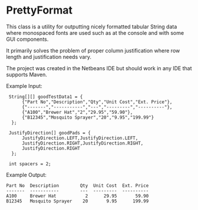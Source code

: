 # PrettyFormat
This class is a utility for outputting nicely formatted tabular String data where monospaced fonts are used such as at the console and with some GUI components.

It primarily solves the problem of proper column justification where row length and justification needs vary.

The project was created in the Netbeans IDE but should work in any IDE that supports Maven.

Example Input:
```
 String[][] goodTestData1 = {
      {"Part No","Description","Qty","Unit Cost","Ext. Price"},
      {"-------","-----------","---","---------","----------"},
      {"A100","Brewer Hat","2","29.95","59.90"},
      {"B12345","Mosquito Sprayer","20","9.95","199.99"}
  };

 JustifyDirection[] goodPads = {
      JustifyDirection.LEFT,JustifyDirection.LEFT,
      JustifyDirection.RIGHT,JustifyDirection.RIGHT,
      JustifyDirection.RIGHT
  };

 int spacers = 2;
 ```
 Example Output:
 ```
 Part No  Description        Qty  Unit Cost  Ext. Price 
 -------  -----------        ---  ---------  ----------  
 A100     Brewer Hat           2      29.95       59.90      
 B12345   Mosquito Sprayer    20       9.95      199.99     
```
